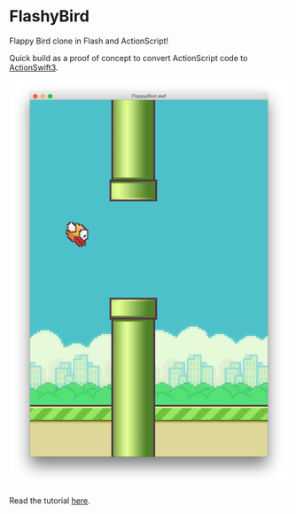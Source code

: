 # FlashyBird

Flappy Bird clone in Flash and ActionScript!

Quick build as a proof of concept to convert ActionScript code to [ActionSwift3](https://github.com/craiggrummitt/ActionSwift3).

![screenshot](screenshot.png)

Read the tutorial [here](https://craiggrummitt.wordpress.com/2015/08/11/swift-api-for-the-flash-guy/).
